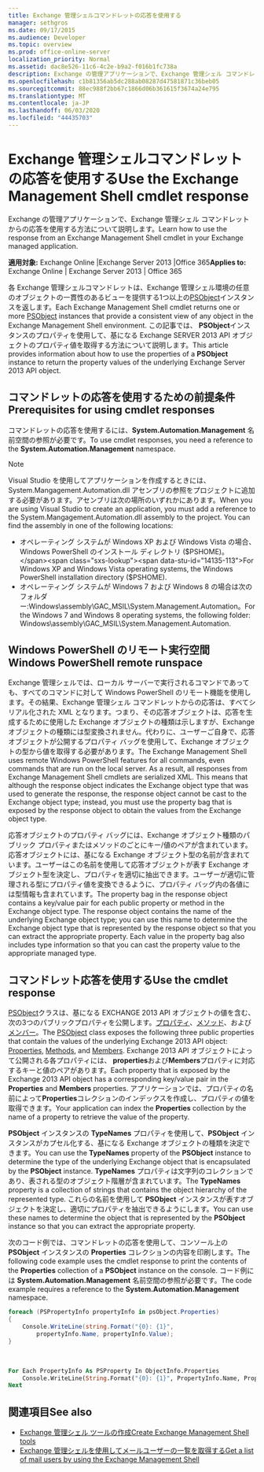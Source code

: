 ```yaml
---
title: Exchange 管理シェルコマンドレットの応答を使用する
manager: sethgros
ms.date: 09/17/2015
ms.audience: Developer
ms.topic: overview
ms.prod: office-online-server
localization_priority: Normal
ms.assetid: dac8e526-11c6-4c2e-b9a2-f016b1fc738a
description: Exchange の管理アプリケーションで、Exchange 管理シェル コマンドレットからの応答を使用する方法について説明します。
ms.openlocfilehash: c1b81356ab5dc288ab08287d47581871c36beb05
ms.sourcegitcommit: 88ec988f2bb67c1866d06b361615f3674a24e795
ms.translationtype: MT
ms.contentlocale: ja-JP
ms.lasthandoff: 06/03/2020
ms.locfileid: "44435703"
---
```

# <a name="use-the-exchange-management-shell-cmdlet-response"></a><span data-ttu-id="14135-103">Exchange 管理シェルコマンドレットの応答を使用する</span><span class="sxs-lookup"><span data-stu-id="14135-103">Use the Exchange Management Shell cmdlet response</span></span>

<span data-ttu-id="14135-104">Exchange の管理アプリケーションで、Exchange 管理シェル コマンドレットからの応答を使用する方法について説明します。</span><span class="sxs-lookup"><span data-stu-id="14135-104">Learn how to use the response from an Exchange Management Shell cmdlet in your Exchange managed application.</span></span>
  
<span data-ttu-id="14135-105">**適用対象:** Exchange Online |Exchange Server 2013 |Office 365</span><span class="sxs-lookup"><span data-stu-id="14135-105">**Applies to:** Exchange Online | Exchange Server 2013 | Office 365</span></span>
  
<span data-ttu-id="14135-106">各 Exchange 管理シェルコマンドレットは、Exchange 管理シェル環境の任意のオブジェクトの一貫性のあるビューを提供する1つ以上の[PSObject](https://msdn.microsoft.com/library/system.management.automation.psobject%28VS.85%29.aspx)インスタンスを返します。</span><span class="sxs-lookup"><span data-stu-id="14135-106">Each Exchange Management Shell cmdlet returns one or more [PSObject](https://msdn.microsoft.com/library/system.management.automation.psobject%28VS.85%29.aspx) instances that provide a consistent view of any object in the Exchange Management Shell environment.</span></span> <span data-ttu-id="14135-107">この記事では、 **PSObject**インスタンスのプロパティを使用して、基になる Exchange SERVER 2013 API オブジェクトのプロパティ値を取得する方法について説明します。</span><span class="sxs-lookup"><span data-stu-id="14135-107">This article provides information about how to use the properties of a **PSObject** instance to return the property values of the underlying Exchange Server 2013 API object.</span></span> 
  
## <a name="prerequisites-for-using-cmdlet-responses"></a><span data-ttu-id="14135-108">コマンドレットの応答を使用するための前提条件</span><span class="sxs-lookup"><span data-stu-id="14135-108">Prerequisites for using cmdlet responses</span></span>
<span data-ttu-id="14135-109"><a name="prerequisites_bk"> </a></span><span class="sxs-lookup"><span data-stu-id="14135-109"><a name="prerequisites_bk"> </a></span></span>

<span data-ttu-id="14135-110">コマンドレットの応答を使用するには、**System.Automation.Management** 名前空間の参照が必要です。</span><span class="sxs-lookup"><span data-stu-id="14135-110">To use cmdlet responses, you need a reference to the **System.Automation.Management** namespace.</span></span> 
  
> [!NOTE]
>  <span data-ttu-id="14135-p102">Visual Studio を使用してアプリケーションを作成するときには、System.Mangagement.Automation.dll アセンブリの参照をプロジェクトに追加する必要があります。アセンブリは次の場所のいずれかにあります。</span><span class="sxs-lookup"><span data-stu-id="14135-p102">When you are using Visual Studio to create an application, you must add a reference to the System.Mangagement.Automation.dll assembly to the project. You can find the assembly in one of the following locations:</span></span> 
> - <span data-ttu-id="14135-113">オペレーティング システムが Windows XP および Windows Vista の場合、Windows PowerShell のインストール ディレクトリ ($PSHOME)。</span><span class="sxs-lookup"><span data-stu-id="14135-113">For Windows XP and Windows Vista operating systems, the Windows PowerShell installation directory ($PSHOME).</span></span> 
> - <span data-ttu-id="14135-114">オペレーティング システムが Windows 7 および Windows 8 の場合は次のフォルダー:Windows\assembly\GAC_MSIL\System.Management.Automation。</span><span class="sxs-lookup"><span data-stu-id="14135-114">For the Windows 7 and Windows 8 operating systems, the following folder: Windows\assembly\GAC_MSIL\System.Management.Automation.</span></span> 
  
## <a name="windows-powershell-remote-runspace"></a><span data-ttu-id="14135-115">Windows PowerShell のリモート実行空間</span><span class="sxs-lookup"><span data-stu-id="14135-115">Windows PowerShell remote runspace</span></span>
<span data-ttu-id="14135-116"><a name="usingremoterunspace_bk"> </a></span><span class="sxs-lookup"><span data-stu-id="14135-116"><a name="usingremoterunspace_bk"> </a></span></span>

<span data-ttu-id="14135-p103">Exchange 管理シェルでは、ローカル サーバーで実行されるコマンドであっても、すべてのコマンドに対して Windows PowerShell のリモート機能を使用します。その結果、Exchange 管理シェル コマンドレットからの応答は、すべてシリアル化された XML となります。つまり、その応答オブジェクトは、応答を生成するために使用した Exchange オブジェクトの種類は示しますが、Exchange オブジェクトの種類には型変換されません。代わりに、ユーザーご自身で、応答オブジェクトが公開するプロパティ バッグを使用して、Exchange オブジェクトの型から値を取得する必要があります。</span><span class="sxs-lookup"><span data-stu-id="14135-p103">The Exchange Management Shell uses remote Windows PowerShell features for all commands, even commands that are run on the local server. As a result, all responses from Exchange Management Shell cmdlets are serialized XML. This means that although the response object indicates the Exchange object type that was used to generate the response, the response object cannot be cast to the Exchange object type; instead, you must use the property bag that is exposed by the response object to obtain the values from the Exchange object type.</span></span>
  
<span data-ttu-id="14135-p104">応答オブジェクトのプロパティ バッグには、Exchange オブジェクト種類のパブリック プロパティまたはメソッドのごとにキー/値のペアが含まれています。応答オブジェクトには、基になる Exchange オブジェクト型の名前が含まれています。ユーザーはこの名前を使用して応答オブジェクトが表す Exchange オブジェクト型を決定し、プロパティを適切に抽出できます。ユーザーが適切に管理される型にプロパティ値を変換できるように、プロパティ バッグ内の各値には型情報も含まれています。</span><span class="sxs-lookup"><span data-stu-id="14135-p104">The property bag in the response object contains a key/value pair for each public property or method in the Exchange object type. The response object contains the name of the underlying Exchange object type; you can use this name to determine the Exchange object type that is represented by the response object so that you can extract the appropriate property. Each value in the property bag also includes type information so that you can cast the property value to the appropriate managed type.</span></span>
  
## <a name="use-the-cmdlet-response"></a><span data-ttu-id="14135-123">コマンドレット応答を使用する</span><span class="sxs-lookup"><span data-stu-id="14135-123">Use the cmdlet response</span></span>
<span data-ttu-id="14135-124"><a name="usingPSObject_bk"> </a></span><span class="sxs-lookup"><span data-stu-id="14135-124"><a name="usingPSObject_bk"> </a></span></span>

<span data-ttu-id="14135-125">[PSObject](https://msdn.microsoft.com/library/system.management.automation.psobject%28VS.85%29.aspx)クラスは、基になる EXCHANGE 2013 API オブジェクトの値を含む、次の3つのパブリックプロパティを公開します。[プロパティ](https://msdn.microsoft.com/library/system.management.automation.psobject.properties%28VS.85%29.aspx)、[メソッド](https://msdn.microsoft.com/library/system.management.automation.psobject.methods%28VS.85%29.aspx)、および[メンバー](https://msdn.microsoft.com/library/system.management.automation.psobject.members%28VS.85%29.aspx)。</span><span class="sxs-lookup"><span data-stu-id="14135-125">The [PSObject](https://msdn.microsoft.com/library/system.management.automation.psobject%28VS.85%29.aspx) class exposes the following three public properties that contain the values of the underlying Exchange 2013 API object: [Properties](https://msdn.microsoft.com/library/system.management.automation.psobject.properties%28VS.85%29.aspx), [Methods](https://msdn.microsoft.com/library/system.management.automation.psobject.methods%28VS.85%29.aspx), and [Members](https://msdn.microsoft.com/library/system.management.automation.psobject.members%28VS.85%29.aspx).</span></span> <span data-ttu-id="14135-126">Exchange 2013 API オブジェクトによって公開される各プロパティには、 **properties**および**Members**プロパティに対応するキーと値のペアがあります。</span><span class="sxs-lookup"><span data-stu-id="14135-126">Each property that is exposed by the Exchange 2013 API object has a corresponding key/value pair in the **Properties** and **Members** properties.</span></span> <span data-ttu-id="14135-127">アプリケーションでは、プロパティの名前によって**Properties**コレクションのインデックスを作成し、プロパティの値を取得できます。</span><span class="sxs-lookup"><span data-stu-id="14135-127">Your application can index the **Properties** collection by the name of a property to retrieve the value of the property.</span></span> 
  
<span data-ttu-id="14135-128">**PSObject** インスタンスの **TypeNames** プロパティを使用して、**PSObject** インスタンスがカプセル化する、基になる Exchange オブジェクトの種類を決定できます。</span><span class="sxs-lookup"><span data-stu-id="14135-128">You can use the **TypeNames** property of the **PSObject** instance to determine the type of the underlying Exchange object that is encapsulated by the **PSObject** instance.</span></span> <span data-ttu-id="14135-129">**TypeNames** プロパティは文字列のコレクションであり、表される型のオブジェクト階層が含まれています。</span><span class="sxs-lookup"><span data-stu-id="14135-129">The **TypeNames** property is a collection of strings that contains the object hierarchy of the represented type.</span></span> <span data-ttu-id="14135-130">これらの名前を使用して **PSObject** インスタンスが表すオブジェクトを決定し、適切にプロパティを抽出できるようにします。</span><span class="sxs-lookup"><span data-stu-id="14135-130">You can use these names to determine the object that is represented by the **PSObject** instance so that you can extract the appropriate property.</span></span> 
  
<span data-ttu-id="14135-131">次のコード例では、コマンドレットの応答を使用して、コンソール上の **PSObject** インスタンスの **Properties** コレクションの内容を印刷します。</span><span class="sxs-lookup"><span data-stu-id="14135-131">The following code example uses the cmdlet response to print the contents of the **Properties** collection of a **PSObject** instance on the console.</span></span> <span data-ttu-id="14135-132">コード例には **System.Automation.Management** 名前空間の参照が必要です。</span><span class="sxs-lookup"><span data-stu-id="14135-132">The code example requires a reference to the **System.Automation.Management** namespace.</span></span> 
  
```cs
foreach (PSPropertyInfo propertyInfo in psObject.Properties)
{
    Console.WriteLine(string.Format("{0}: {1}",
        propertyInfo.Name, propertyInfo.Value);
}
```

<br/>

```vb
For Each PropertyInfo As PSProperty In ObjectInfo.Properties
    Console.WriteLine(String.Format("{0}: {1}", PropertyInfo.Name, PropertyInfo.Value))
Next

```

## <a name="see-also"></a><span data-ttu-id="14135-133">関連項目</span><span class="sxs-lookup"><span data-stu-id="14135-133">See also</span></span>

- [<span data-ttu-id="14135-134">Exchange 管理シェル ツールの作成</span><span class="sxs-lookup"><span data-stu-id="14135-134">Create Exchange Management Shell tools</span></span>](create-exchange-management-shell-tools.md)   
- [<span data-ttu-id="14135-135">Exchange 管理シェルを使用してメールユーザーの一覧を取得する</span><span class="sxs-lookup"><span data-stu-id="14135-135">Get a list of mail users by using the Exchange Management Shell</span></span>](how-to-get-a-list-of-mail-users-by-using-the-exchange-management-shell.md)
    

